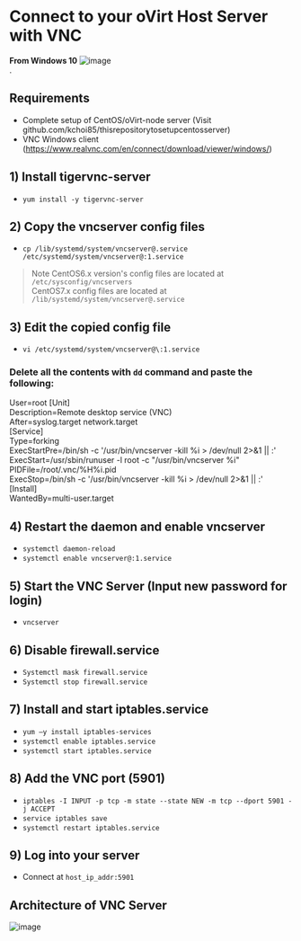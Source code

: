 # Connect to your oVirt Host Server with VNC
**From Windows 10**
![image](https://user-images.githubusercontent.com/52897657/82737389-d6f18480-9cfe-11ea-97c6-16a0f30fab80.png)    
.
## Requirements
- Complete setup of CentOS/oVirt-node server (Visit github.com/kchoi85/thisrepositorytosetupcentosserver)  
- VNC Windows client (https://www.realvnc.com/en/connect/download/viewer/windows/)  

## 1) Install tigervnc-server
- `yum install -y tigervnc-server`

## 2) Copy the vncserver config files
- `cp /lib/systemd/system/vncserver@.service /etc/systemd/system/vncserver@:1.service`
> Note 
> CentOS6.x version's config files are located at `/etc/sysconfig/vncservers`  
> CentOS7.x config files are located at `/lib/systemd/system/vncserver@.service`  

## 3) Edit the copied config file
- `vi /etc/systemd/system/vncserver@\:1.service`
### Delete all the contents with `dd` command and paste the following:
User=root
[Unit]  
Description=Remote desktop service (VNC)  
After=syslog.target network.target  
[Service]  
Type=forking  
ExecStartPre=/bin/sh -c '/usr/bin/vncserver -kill %i > /dev/null 2>&1 || :'  
ExecStart=/usr/sbin/runuser -l root -c "/usr/bin/vncserver %i"  
PIDFile=/root/.vnc/%H%i.pid  
ExecStop=/bin/sh -c '/usr/bin/vncserver -kill %i > /dev/null 2>&1 || :'  
[Install]  
WantedBy=multi-user.target

## 4) Restart the daemon and enable vncserver
- `systemctl daemon-reload`  
- `systemctl enable vncserver@:1.service`

## 5) Start the VNC Server (Input new password for login)
- `vncserver`

## 6) Disable firewall.service
- `Systemctl mask firewall.service`
- `Systemctl stop firewall.service`

## 7) Install and start iptables.service
- `yum –y install iptables-services`
- `systemctl enable iptables.service`
- `systemctl start iptables.service`

## 8) Add the VNC port (5901)
- `iptables -I INPUT -p tcp -m state --state NEW -m tcp --dport 5901 -j ACCEPT`
- `service iptables save`
- `systemctl restart iptables.service `

## 9) Log into your server 
- Connect at `host_ip_addr:5901`

## Architecture of VNC Server
![image](https://user-images.githubusercontent.com/52897657/82737864-d27a9b00-9d01-11ea-8582-e690c13fcc57.png) 
